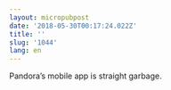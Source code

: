 ```yaml
---
layout: micropubpost
date: '2018-05-30T00:17:24.022Z'
title: ''
slug: '1044'
lang: en
---
```

Pandora’s mobile app is straight garbage. 
